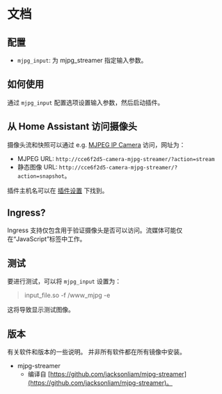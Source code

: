 # 文档

## 配置

- `mjpg_input`: 为 mjpg_streamer 指定输入参数。

## 如何使用

通过 `mjpg_input` 配置选项设置输入参数，然后启动插件。

## 从 Home Assistant 访问摄像头

摄像头流和快照可以通过 e.g. [MJPEG IP Camera](https://www.home-assistant.io/integrations/mjpeg/) 访问，网址为：
* MJPEG URL: `http://cce6f2d5-camera-mjpg-streamer/?action=stream`
* 静态图像 URL: `http://cce6f2d5-camera-mjpg-streamer/?action=snapshot`。

插件主机名可以在 [插件设置](https://my.home-assistant.io/redirect/supervisor_addon/?addon=cce6f2d5_camera-mjpg-streamer&repository_url=https%3A%2F%2Fgithub.com%2Ffredrikbaberg%2Fha-3dprinter-addons) 下找到。

## Ingress?

Ingress 支持仅包含用于验证摄像头是否可以访问。流媒体可能仅在“JavaScript”标签中工作。

## 测试

要进行测试，可以将 `mjpg_input` 设置为：
> input_file.so -f /www_mjpg -e

这将导致显示测试图像。

## 版本

有关软件和版本的一些说明。
并非所有软件都在所有镜像中安装。

- mjpg-streamer
  - 编译自 [https://github.com/jacksonliam/mjpg-streamer](https://github.com/jacksonliam/mjpg-streamer)。